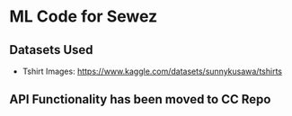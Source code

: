 # ML Code for Sewez
## Datasets Used
- Tshirt Images: https://www.kaggle.com/datasets/sunnykusawa/tshirts

## API Functionality has been moved to CC Repo
